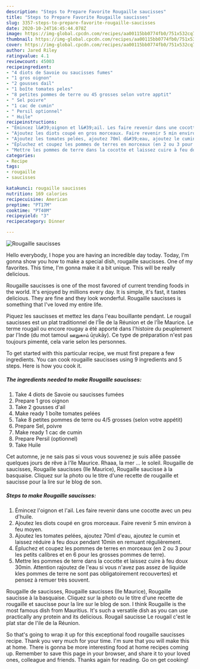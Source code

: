 ```yaml
---
description: "Steps to Prepare Favorite Rougaille saucisses"
title: "Steps to Prepare Favorite Rougaille saucisses"
slug: 3357-steps-to-prepare-favorite-rougaille-saucisses
date: 2020-10-24T16:45:44.078Z
image: https://img-global.cpcdn.com/recipes/aa00115bb0774fb0/751x532cq70/rougaille-saucisses-photo-principale-de-la-recette.jpg
thumbnail: https://img-global.cpcdn.com/recipes/aa00115bb0774fb0/751x532cq70/rougaille-saucisses-photo-principale-de-la-recette.jpg
cover: https://img-global.cpcdn.com/recipes/aa00115bb0774fb0/751x532cq70/rougaille-saucisses-photo-principale-de-la-recette.jpg
author: Jared Riley
ratingvalue: 4.1
reviewcount: 45003
recipeingredient:
- "4 diots de Savoie ou saucisses fumes"
- "1 gros oignon"
- "2 gousses dail"
- "1 boîte tomates peles"
- "8 petites pommes de terre ou 45 grosses selon votre apptit"
- " Sel poivre"
- "1 cac de cumin"
- " Persil optionnel"
- " Huile"
recipeinstructions:
- "Émincez l&#39;oignon et l&#39;ail. Les faire revenir dans une cocotte avec un peu d&#39;huile."
- "Ajoutez les diots coupé en gros morceaux. Faire revenir 5 min environ à feu moyen."
- "Ajoutez les tomates pelées, ajoutez 70ml d&#39;eau, ajoutez le cumin et laissez réduire à feu doux pendant 10min en remuant régulièrement."
- "Épluchez et coupez les pommes de terres en morceaux (en 2 ou 3 pour les petits calibres et en 6 pour les grosses pommes de terre)."
- "Mettre les pommes de terre dans la cocotte et laissez cuire à feu doux 30min. Attention rajoutez de l&#39;eau si vous n&#39;avez pas assez de liquide kles pommes de terre ne sont pas obligatoirement recouvertes) et pensez à remuer très souvent."
categories:
- Recipe
tags:
- rougaille
- saucisses

katakunci: rougaille saucisses 
nutrition: 169 calories
recipecuisine: American
preptime: "PT17M"
cooktime: "PT40M"
recipeyield: "3"
recipecategory: Dinner

---
```



![Rougaille saucisses](https://img-global.cpcdn.com/recipes/aa00115bb0774fb0/751x532cq70/rougaille-saucisses-photo-principale-de-la-recette.jpg)

Hello everybody, I hope you are having an incredible day today. Today, I'm gonna show you how to make a special dish, rougaille saucisses. One of my favorites. This time, I'm gonna make it a bit unique. This will be really delicious.

Rougaille saucisses is one of the most favored of current trending foods in the world. It's enjoyed by millions every day. It is simple, it's fast, it tastes delicious. They are fine and they look wonderful. Rougaille saucisses is something that I've loved my entire life.

Piquez les saucisses et mettez les dans l&#39;eau bouillante pendant. Le rougail saucisses est un plat traditionnel de l&#39;Île de la Réunion et de l&#39;Île Maurice. Le terme rougail ou encore rougay a été apporté dans l&#39;histoire du peuplement par l&#39;Inde (du mot tamoul ஊறுகாய் ūṟukāy). Ce type de préparation n&#39;est pas toujours pimenté, cela varie selon les personnes.


To get started with this particular recipe, we must first prepare a few ingredients. You can cook rougaille saucisses using 9 ingredients and 5 steps. Here is how you cook it.

<!--inarticleads1-->

##### The ingredients needed to make Rougaille saucisses:

1. Take 4 diots de Savoie ou saucisses fumées
1. Prepare 1 gros oignon
1. Take 2 gousses d&#39;ail
1. Make ready 1 boîte tomates pelées
1. Take 8 petites pommes de terre ou 4/5 grosses (selon votre appétit)
1. Prepare  Sel, poivre
1. Make ready 1 cac de cumin
1. Prepare  Persil (optionnel)
1. Take  Huile


Cet automne, je ne sais pas si vous vous souvenez je suis allée passée quelques jours de rêve à l&#39;île Maurice. Rhaaa, la mer … le soleil. Rougaille de saucisses, Rougaille saucisses (Ile Maurice), Rougaille saucisse à la basquaise. Cliquez sur la photo ou le titre d&#39;une recette de rougaille et saucisse pour la lire sur le blog de son. 

<!--inarticleads2-->

##### Steps to make Rougaille saucisses:

1. Émincez l&#39;oignon et l&#39;ail. Les faire revenir dans une cocotte avec un peu d&#39;huile.
1. Ajoutez les diots coupé en gros morceaux. Faire revenir 5 min environ à feu moyen.
1. Ajoutez les tomates pelées, ajoutez 70ml d&#39;eau, ajoutez le cumin et laissez réduire à feu doux pendant 10min en remuant régulièrement.
1. Épluchez et coupez les pommes de terres en morceaux (en 2 ou 3 pour les petits calibres et en 6 pour les grosses pommes de terre).
1. Mettre les pommes de terre dans la cocotte et laissez cuire à feu doux 30min. Attention rajoutez de l&#39;eau si vous n&#39;avez pas assez de liquide kles pommes de terre ne sont pas obligatoirement recouvertes) et pensez à remuer très souvent.


Rougaille de saucisses, Rougaille saucisses (Ile Maurice), Rougaille saucisse à la basquaise. Cliquez sur la photo ou le titre d&#39;une recette de rougaille et saucisse pour la lire sur le blog de son. I think Rougaille is the most famous dish from Mauritius. It&#39;s such a versatile dish as you can use practically any protein and its delicious. Rougail saucisse Le rougail c&#39;est le plat star de l&#39;ile de la Réunion. 

So that's going to wrap it up for this exceptional food rougaille saucisses recipe. Thank you very much for your time. I'm sure that you will make this at home. There is gonna be more interesting food at home recipes coming up. Remember to save this page in your browser, and share it to your loved ones, colleague and friends. Thanks again for reading. Go on get cooking!

